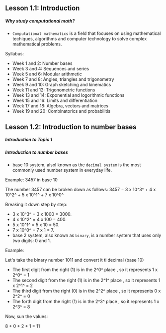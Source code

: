 ## Lesson 1.1: Introduction

<h5>Why study computational math?</h5>

- `Computational mathematics` is a field that focuses on using mathematical techiques, algorithms and computer technology to solve complex mathematical problems.

Syllabus:

- Week 1 and 2: Number bases
- Week 3 and 4: Sequences and series
- Week 5 and 6: Modular arithmetic
- Week 7 and 8: Angles, triangles and trigonometry
- Week 9 and 10: Graph sketching and kinematics
- Week 11 and 12: Trigonometric functions
- Week 13 and 14: Exponential and logorithmic functions
- Week 15 and 16: Limits and differentiation
- Week 17 and 18: Algebra, vectors and matrices
- Week 19 and 20: Combinatorics and probabilitis

## Lesson 1.2: Introduction to number bases

<h5>Introduction to Topic 1</h5>

<h5>Introduction to number bases</h5>

- base 10 system, alsol known as the `decimal system` is the most commonly used number system in everyday life.

Example: 3457 in base 10

The number 3457 can be broken down as follows:
3457 = 3 x 10^3^ + 4 x 10^2^ + 5 x 10^1^ + 7 x 10^0^

Breaking it down step by step:

- 3 x 10^3^ = 3 x 1000 = 3000.
- 4 x 10^2^ = 4 x 100 = 400.
- 5 x 10^1^ = 5 x 10 = 50.
- 7 x 10^0^ = 7 x 1 = 7.
  <br>
- base 2 system, also known as `binary`, is a number system that uses only two digits: 0 and 1.

Example:

Let's take the binary number 1011 and convert it ti decimal (base 10)

- The first digit from the right (1) is in the 2^0^ place , so it represents 1 x 2^0^ = 1
- The second digit from the right (1) is in the 2^1^ place , so it represents 1 x 2^1^ = 2
- The third digit from the right (0) is in the 2^2^ place , so it represents 0 x 2^2^ = 0
- The forth digit from the right (1) is in the 2^3^ place , so it represents 1 x 2^3^ = 8

Now, sun the values:

8 + 0 + 2 + 1 = 11
